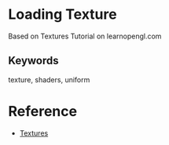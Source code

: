 # Loading Texture

Based on Textures Tutorial on learnopengl.com

## Keywords
texture, shaders, uniform

# Reference
* [Textures](https://learnopengl.com/Getting-started/Textures)

